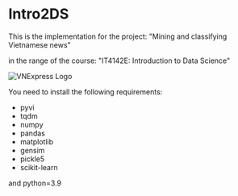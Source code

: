 # Intro2DS
This is the implementation for the project: "Mining and classifying Vietnamese news"

in the range of the course: "IT4142E: Introduction to Data Science"

![VNExpress Logo]([http://url/to/img.png](https://s1cdn.vnecdn.net/vnexpress/restruct/i/v850/logo_default.jpg))

You need to install the following requirements:
- pyvi
- tqdm
- numpy
- pandas
- matplotlib
- gensim
- pickle5
- scikit-learn

and python=3.9
